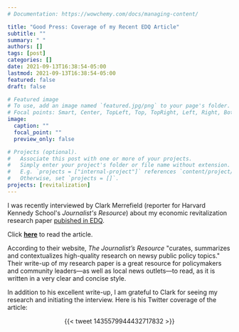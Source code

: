 ```yaml
---
# Documentation: https://wowchemy.com/docs/managing-content/

title: "Good Press: Coverage of my Recent EDQ Article"
subtitle: ""
summary: " "
authors: []
tags: [post]
categories: []
date: 2021-09-13T16:38:54-05:00
lastmod: 2021-09-13T16:38:54-05:00
featured: false
draft: false

# Featured image
# To use, add an image named `featured.jpg/png` to your page's folder.
# Focal points: Smart, Center, TopLeft, Top, TopRight, Left, Right, BottomLeft, Bottom, BottomRight.
image:
  caption: ""
  focal_point: ""
  preview_only: false

# Projects (optional).
#   Associate this post with one or more of your projects.
#   Simply enter your project's folder or file name without extension.
#   E.g. `projects = ["internal-project"]` references `content/project/deep-learning/index.md`.
#   Otherwise, set `projects = []`.
projects: [revitalization]
---
```


I was recently interviewed by Clark Merrefield (reporter for Harvard Kennedy School's *Journalist's Resource*) about my economic revitalization research paper [pubished in EDQ](https://doi.org/10.1177/08912424211038060).

Click [**here**](https://journalistsresource.org/politics-and-government/main-street-revitalization-jobs/) to read the article.

According to their website, *The Journalist’s Resource* "curates, summarizes and contextualizes high-quality research on newsy public policy topics." Their write-up of my research paper is a great resource for policymakers and community leaders—as well as local news outlets—to read, as it is written in a very clear and concise style.

In addition to his excellent write-up, I am grateful to Clark for seeing my research and initiating the interview. Here is his Twitter coverage of the article:

<p align="center">
  {{< tweet 1435579944432717832 >}}
</p>
